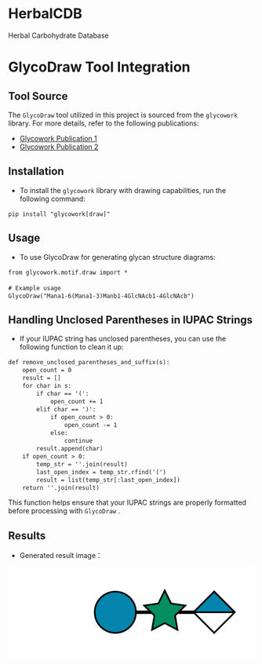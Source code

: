 # HerbalCDB
Herbal Carbohydrate Database 
# GlycoDraw Tool Integration

## Tool Source
The `GlycoDraw` tool utilized in this project is sourced from the `glycowork` library. For more details, refer to the following publications:

- [Glycowork Publication 1](https://academic.oup.com/glycob/article/31/10/1240/6311240?login=false)
- [Glycowork Publication 2](https://academic.oup.com/glycob/article/33/11/927/7232175)

## Installation
- To install the `glycowork` library with drawing capabilities, run the following command:

```shell
pip install "glycowork[draw]"
```
## Usage
- To use GlycoDraw for generating glycan structure diagrams:
```
from glycowork.motif.draw import *

# Example usage
GlycoDraw("Mana1-6(Mana1-3)Manb1-4GlcNAcb1-4GlcNAcb")
```
## Handling Unclosed Parentheses in IUPAC Strings

- If your IUPAC string has unclosed parentheses, you can use the following function to clean it up:
```
def remove_unclosed_parentheses_and_suffix(s):
    open_count = 0
    result = []
    for char in s:
        if char == '(':
            open_count += 1
        elif char == ')':
            if open_count > 0:
                open_count -= 1
            else:
                continue
        result.append(char)
    if open_count > 0:
        temp_str = ''.join(result)
        last_open_index = temp_str.rfind('(')
        result = list(temp_str[:last_open_index])
    return ''.join(result)
```
This function helps ensure that your IUPAC strings are properly formatted before processing with  `GlycoDraw` .
## Results
- Generated result image：

![本地图片](8d9cee810e3afe05d6e31dcd318969ec.svg)
